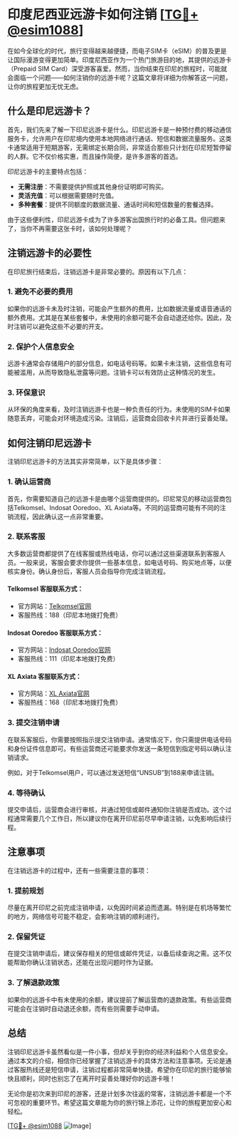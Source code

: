 # 印度尼西亚远游卡如何注销 [[TG💪+ @esim1088](https://t.me/s/esim1088)]

在如今全球化的时代，旅行变得越来越便捷，而电子SIM卡（eSIM）的普及更是让国际漫游变得更加简单。印度尼西亚作为一个热门旅游目的地，其提供的远游卡（Prepaid SIM Card）深受游客喜爱。然而，当你结束在印尼的旅程时，可能就会面临一个问题——如何注销你的远游卡呢？这篇文章将详细为你解答这一问题，让你的旅程更加无忧无虑。

## 什么是印尼远游卡？

首先，我们先来了解一下印尼远游卡是什么。印尼远游卡是一种预付费的移动通信服务卡，允许用户在印尼境内使用本地网络进行通话、短信和数据流量服务。这类卡通常适用于短期游客，无需绑定长期合同，非常适合那些只计划在印尼短暂停留的人群。它不仅价格实惠，而且操作简便，是许多游客的首选。

印尼远游卡的主要特点包括：
- **无需注册**：不需要提供护照或其他身份证明即可购买。
- **灵活充值**：可以根据需要随时充值。
- **多种套餐**：提供不同额度的数据流量、通话时间和短信数量的套餐选择。

由于这些便利性，印尼远游卡成为了许多游客出国旅行时的必备工具。但问题来了，当你不再需要这张卡时，该如何处理呢？

## 注销远游卡的必要性

在印尼旅行结束后，注销远游卡是非常必要的。原因有以下几点：

### 1. 避免不必要的费用
如果你的远游卡未及时注销，可能会产生额外的费用，比如数据流量或语音通话的额外费用。尤其是在某些套餐中，未使用的余额可能不会自动退还给你。因此，及时注销可以避免这些不必要的开支。

### 2. 保护个人信息安全
远游卡通常会存储用户的部分信息，如电话号码等。如果卡未注销，这些信息有可能被滥用，从而导致隐私泄露等问题。注销卡可以有效防止这种情况的发生。

### 3. 环保意识
从环保的角度来看，及时注销远游卡也是一种负责任的行为。未使用的SIM卡如果随意丢弃，可能会对环境造成污染。注销后，运营商会回收卡片并进行妥善处理。

## 如何注销印尼远游卡

注销印尼远游卡的方法其实非常简单，以下是具体步骤：

### 1. 确认运营商
首先，你需要知道自己的远游卡是由哪个运营商提供的。印尼常见的移动运营商包括Telkomsel、Indosat Ooredoo、XL Axiata等。不同的运营商可能有不同的注销流程，因此确认这一点非常重要。

### 2. 联系客服
大多数运营商都提供了在线客服或热线电话，你可以通过这些渠道联系到客服人员。一般来说，客服会要求你提供一些基本信息，如电话号码、购买地点等，以便核实身份。确认身份后，客服人员会指导你完成注销流程。

#### Telkomsel 客服联系方式：
- 官方网站：[Telkomsel官网](https://www.telkomsel.com)
- 客服热线：188（印尼本地拨打免费）

#### Indosat Ooredoo 客服联系方式：
- 官方网站：[Indosat Ooredoo官网](https://www.indosatooredoo.com)
- 客服热线：111（印尼本地拨打免费）

#### XL Axiata 客服联系方式：
- 官方网站：[XL Axiata官网](https://www.xlaxiata.co.id)
- 客服热线：168（印尼本地拨打免费）

### 3. 提交注销申请
在联系客服后，你需要按照指示提交注销申请。通常情况下，你只需提供电话号码和身份证件信息即可。有些运营商还可能要求你发送一条短信到指定号码以确认注销请求。

例如，对于Telkomsel用户，可以通过发送短信“UNSUB”到188来申请注销。

### 4. 等待确认
提交申请后，运营商会进行审核，并通过短信或邮件通知你注销是否成功。这个过程通常需要几个工作日，所以建议你在离开印尼前尽早申请注销，以免影响后续行程。

## 注意事项

在注销远游卡的过程中，还有一些需要注意的事项：

### 1. 提前规划
尽量在离开印尼之前完成注销申请，以免因时间紧迫而遗漏。特别是在机场等繁忙的地方，网络信号可能不稳定，会影响注销的顺利进行。

### 2. 保留凭证
在提交注销申请后，建议保存相关的短信或邮件凭证，以备后续查询之需。这不仅能帮助你确认注销状态，还能在出现问题时作为证据。

### 3. 了解退款政策
如果你的远游卡中有未使用的余额，建议提前了解运营商的退款政策。有些运营商可能会在注销时自动退还余额，而有些则需要手动申请。

## 总结

注销印尼远游卡虽然看似是一件小事，但却关乎到你的经济利益和个人信息安全。通过本文的介绍，相信你已经掌握了注销远游卡的具体方法和注意事项。无论是通过客服热线还是短信申请，注销过程都非常简单快捷。希望你在印尼的旅行能够愉快且顺利，同时也别忘了在离开时妥善处理好你的远游卡哦！

无论你是初次来到印尼的游客，还是计划多次往返的常客，注销远游卡都是一个不可忽视的重要环节。希望这篇文章能为你的旅行锦上添花，让你的旅程更加安心和轻松。

[[TG💪+ @esim1088](https://t.me/s/esim1088) ![Image](https://i.postimg.cc/4NQfJmqS/Snipaste-2025-05-13-00-14-12.png)]